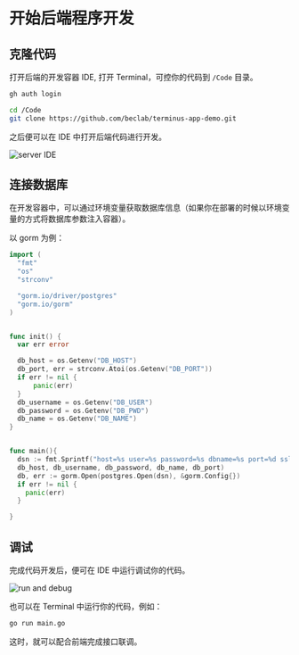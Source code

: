 # 开始后端程序开发

## 克隆代码

  打开后端的开发容器 IDE, 打开 Terminal，可控你的代码到 `/Code` 目录。

  ```sh
  gh auth login

  cd /Code
  git clone https://github.com/beclab/terminus-app-demo.git
  ```

  之后便可以在 IDE 中打开后端代码进行开发。

  ![server IDE](/images/developer/develop/tutorial/backend/dev.jpg)

## 连接数据库

  在开发容器中，可以通过环境变量获取数据库信息（如果你在部署的时候以环境变量的方式将数据库参数注入容器）。

  以 gorm 为例：
  ```go
  import (
    "fmt"
    "os"
    "strconv"

    "gorm.io/driver/postgres"
    "gorm.io/gorm"
  )


  func init() {
    var err error

    db_host = os.Getenv("DB_HOST")
    db_port, err = strconv.Atoi(os.Getenv("DB_PORT"))
    if err != nil {
        panic(err)
    }
    db_username = os.Getenv("DB_USER")
    db_password = os.Getenv("DB_PWD")
    db_name = os.Getenv("DB_NAME")
  }


  func main(){
    dsn := fmt.Sprintf("host=%s user=%s password=%s dbname=%s port=%d sslmode=disable TimeZone=Asia/Shanghai",
  	db_host, db_username, db_password, db_name, db_port)
    db, err := gorm.Open(postgres.Open(dsn), &gorm.Config{})
    if err != nil {
  	  panic(err)
    }

  }
  ```

## 调试

  完成代码开发后，便可在 IDE 中运行调试你的代码。

  ![run and debug](/images/developer/develop/tutorial/backend/debug.jpg)

  也可以在 Terminal 中运行你的代码，例如：

  ```sh
  go run main.go
  ```

  这时，就可以配合前端完成接口联调。